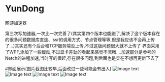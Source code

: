 # YunDong
网游加速器

第三次写加速器,一次比一次完善了(其实第四个版本也能跑了,解决了这个版本存在的很多问题数据库直连、ssr的调用方式、节点管理等等,但是我应该不会再上传了...)其实还有个后台和TCP服务端没上传,不过这版问题很大就不上传了
界面采用了WPF,添加了一些缓动,不过显卡差劲的看起来感觉不流畅....加速部分是参考的Netch的进程加速,当时写的很赶,存在很多问题,到后面也是实在不想再更新下去了


#界面展示(图片截图比较早,后面改过一些可能会有出入)
![Image text](https://z3.ax1x.com/2021/08/08/flpob6.png)
![Image text](https://z3.ax1x.com/2021/08/08/flphvR.png)
![Image text](https://z3.ax1x.com/2021/08/08/flp5K1.png)
![Image text](https://z3.ax1x.com/2021/08/08/flpIDx.png)
